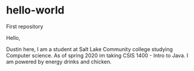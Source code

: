 # hello-world
First repository

Hello,

Dustin here, I am a student at Salt Lake Community college studying Computer science. 
As of spring 2020 im taking CSIS 1400 - Intro to Java. I am powered by energy drinks
and chicken.
